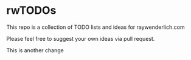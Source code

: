 # rwTODOs

This repo is a collection of TODO lists and ideas for raywenderlich.com

Please feel free to suggest your own ideas via pull request.


This is another change
